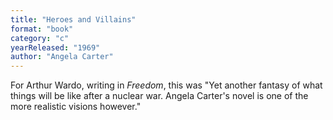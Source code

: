 ```yaml
---
title: "Heroes and Villains"
format: "book"
category: "c"
yearReleased: "1969"
author: "Angela Carter"
---
```

For Arthur Wardo, writing in <em>Freedom</em>, this was "Yet  another fantasy of what things will be like after a nuclear war. Angela Carter's  novel is one of the more realistic visions however."
 
